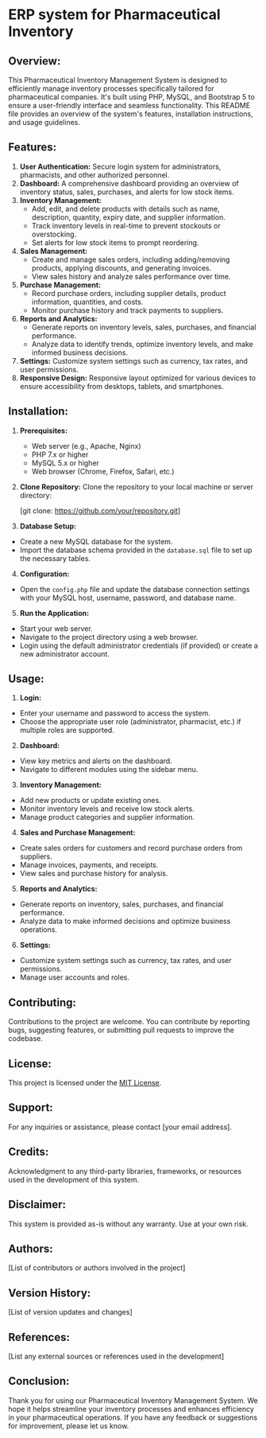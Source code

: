 # ERP system for Pharmaceutical Inventory

## Overview:
This Pharmaceutical Inventory Management System is designed to efficiently manage inventory processes specifically tailored for pharmaceutical companies. It's built using PHP, MySQL, and Bootstrap 5 to ensure a user-friendly interface and seamless functionality. This README file provides an overview of the system's features, installation instructions, and usage guidelines.

## Features:
1. **User Authentication:** Secure login system for administrators, pharmacists, and other authorized personnel.
2. **Dashboard:** A comprehensive dashboard providing an overview of inventory status, sales, purchases, and alerts for low stock items.
3. **Inventory Management:**
   - Add, edit, and delete products with details such as name, description, quantity, expiry date, and supplier information.
   - Track inventory levels in real-time to prevent stockouts or overstocking.
   - Set alerts for low stock items to prompt reordering.
4. **Sales Management:**
   - Create and manage sales orders, including adding/removing products, applying discounts, and generating invoices.
   - View sales history and analyze sales performance over time.
5. **Purchase Management:**
   - Record purchase orders, including supplier details, product information, quantities, and costs.
   - Monitor purchase history and track payments to suppliers.
6. **Reports and Analytics:**
   - Generate reports on inventory levels, sales, purchases, and financial performance.
   - Analyze data to identify trends, optimize inventory levels, and make informed business decisions.
7. **Settings:** Customize system settings such as currency, tax rates, and user permissions.
8. **Responsive Design:** Responsive layout optimized for various devices to ensure accessibility from desktops, tablets, and smartphones.

## Installation:
1. **Prerequisites:**
   - Web server (e.g., Apache, Nginx)
   - PHP 7.x or higher
   - MySQL 5.x or higher
   - Web browser (Chrome, Firefox, Safari, etc.)

2. **Clone Repository:**
   Clone the repository to your local machine or server directory:
   
   [git clone: https://github.com/your/repository.git]


4. **Database Setup:**
- Create a new MySQL database for the system.
- Import the database schema provided in the `database.sql` file to set up the necessary tables.

4. **Configuration:**
- Open the `config.php` file and update the database connection settings with your MySQL host, username, password, and database name.

5. **Run the Application:**
- Start your web server.
- Navigate to the project directory using a web browser.
- Login using the default administrator credentials (if provided) or create a new administrator account.

## Usage:
1. **Login:**
- Enter your username and password to access the system.
- Choose the appropriate user role (administrator, pharmacist, etc.) if multiple roles are supported.

2. **Dashboard:**
- View key metrics and alerts on the dashboard.
- Navigate to different modules using the sidebar menu.

3. **Inventory Management:**
- Add new products or update existing ones.
- Monitor inventory levels and receive low stock alerts.
- Manage product categories and supplier information.

4. **Sales and Purchase Management:**
- Create sales orders for customers and record purchase orders from suppliers.
- Manage invoices, payments, and receipts.
- View sales and purchase history for analysis.

5. **Reports and Analytics:**
- Generate reports on inventory, sales, purchases, and financial performance.
- Analyze data to make informed decisions and optimize business operations.

6. **Settings:**
- Customize system settings such as currency, tax rates, and user permissions.
- Manage user accounts and roles.

## Contributing:
Contributions to the project are welcome. You can contribute by reporting bugs, suggesting features, or submitting pull requests to improve the codebase.

## License:
This project is licensed under the [MIT License](https://opensource.org/licenses/MIT).

## Support:
For any inquiries or assistance, please contact [your email address].

## Credits:
Acknowledgment to any third-party libraries, frameworks, or resources used in the development of this system.

## Disclaimer:
This system is provided as-is without any warranty. Use at your own risk.

## Authors:
[List of contributors or authors involved in the project]

## Version History:
[List of version updates and changes]

## References:
[List any external sources or references used in the development]

## Conclusion:
Thank you for using our Pharmaceutical Inventory Management System. We hope it helps streamline your inventory processes and enhances efficiency in your pharmaceutical operations. If you have any feedback or suggestions for improvement, please let us know.
